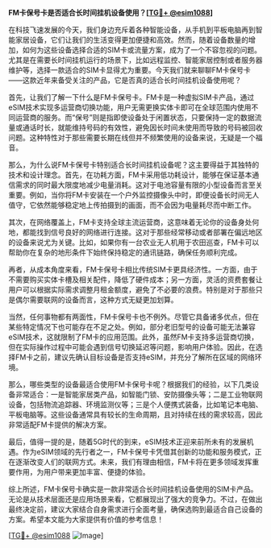 **FM卡保号卡是否适合长时间挂机设备使用？[[TG💪+ @esim1088](https://t.me/s/esim1088)]**

在科技飞速发展的今天，我们身边充斥着各种智能设备，从手机到平板电脑再到智能家居设备，它们让我们的生活变得更加便捷和高效。然而，随着设备数量的增加，如何为这些设备选择合适的SIM卡或流量方案，成为了一个不容忽视的问题。尤其是在需要长时间挂机运行的场景下，比如远程监控、智能家居控制或者服务器维护等，选择一款适合的SIM卡显得尤为重要。今天我们就来聊聊FM卡保号卡——这款近年来备受关注的产品，它是否真的适合长时间挂机设备使用呢？

首先，让我们了解一下什么是FM卡保号卡。FM卡是一种虚拟SIM卡产品，通过eSIM技术实现多运营商切换功能，用户无需更换实体卡即可在全球范围内使用不同运营商的服务。而“保号”则是指即使设备处于闲置状态，只要保持一定的数据流量或通话时长，就能维持号码的有效性，避免因长时间未使用而导致的号码被回收问题。这种特性对于那些需要长期在线但并不频繁使用的设备来说，无疑是一个福音。

那么，为什么说FM卡保号卡特别适合长时间挂机设备呢？这主要得益于其独特的技术和设计理念。首先，在功耗方面，FM卡采用低功耗设计，能够在保证基本通信需求的同时最大限度地减少电量消耗。这对于电池容量有限的小型设备而言至关重要。例如，当你将FM卡安装在一个户外监控摄像头中时，即便设备长时间无人值守，它依然能够稳定地上传拍摄到的画面，而不会因为电量耗尽而中断工作。

其次，在网络覆盖上，FM卡支持全球主流运营商，这意味着无论你的设备身处何地，都能找到信号良好的网络进行连接。这对于那些经常移动或者部署在偏远地区的设备来说尤为关键。比如，如果你有一台农业无人机用于农田巡查，FM卡可以帮助你在复杂的地形条件下始终保持稳定的通讯链路，确保任务顺利完成。

再者，从成本角度来看，FM卡保号卡相比传统SIM卡更具经济性。一方面，由于不需要购买实体卡槽及相关配件，降低了硬件成本；另一方面，灵活的资费套餐让用户可以根据实际需求调整月租金额度，避免了不必要的浪费。特别是对于那些只是偶尔需要联网的设备而言，这种方式无疑更加划算。

当然，任何事物都有两面性，FM卡保号卡也不例外。尽管它具备诸多优点，但在某些特定情况下也可能存在不足之处。例如，部分老旧型号的设备可能无法兼容eSIM技术，这就限制了FM卡的应用范围。此外，虽然FM卡支持多运营商切换，但在实际操作过程中可能会遇到信号切换延迟等问题，影响用户体验。因此，在选择FM卡之前，建议先确认目标设备是否支持eSIM，并充分了解所在区域的网络环境。

那么，哪些类型的设备最适合使用FM卡保号卡呢？根据我们的经验，以下几类设备非常适合：一是智能家居类产品，如智能门锁、安防摄像头等；二是工业物联网设备，包括物流追踪器、环境监测仪等；三是个人便携式装备，比如笔记本电脑、平板电脑等。这些设备通常具有较长的生命周期，且对持续在线的需求较高，因此非常适配FM卡提供的解决方案。

最后，值得一提的是，随着5G时代的到来，eSIM技术正迎来前所未有的发展机遇。作为eSIM领域的先行者之一，FM卡保号卡凭借其创新的功能和服务模式，正在逐渐改变人们的联网方式。未来，我们有理由相信，FM卡将在更多领域发挥重要作用，为用户带来更加丰富、便捷的体验。

综上所述，FM卡保号卡确实是一款非常适合长时间挂机设备使用的SIM卡产品。无论是从技术层面还是应用场景来看，它都展现出了强大的竞争力。不过，在做出最终决定前，建议大家结合自身需求进行全面考量，确保选购到最适合自己设备的方案。希望本文能为大家提供有价值的参考信息！

[[TG💪+ @esim1088](https://t.me/s/esim1088) ![Image](https://i.postimg.cc/4NQfJmqS/Snipaste-2025-05-13-00-14-12.png)]